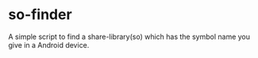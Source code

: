 # so-finder
A simple script to find a share-library(so) which has the symbol name you give in a Android device.
